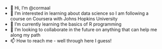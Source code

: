 - 👋 Hi, I’m @cormaal
- 👀 I’m interested in learning about data science so I am following a course on Coursera with Johns Hopkins University
- 🌱 I’m currently learning the basics of R programming
- 💞️ I’m looking to collaborate in the future on anything that can help me along my path
- 📫 How to reach me - well through here I guess!

<!---
cormaal/cormaal is a ✨ special ✨ repository because its `README.md` (this file) appears on your GitHub profile.
You can click the Preview link to take a look at your changes.
--->
